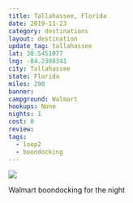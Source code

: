 ```yaml
---
title: Tallahassee, Florida
date: 2019-11-23
category: destinations
layout: destination
update_tag: tallahassee
lat: 30.5451077
lng: -84.2308341
city: Tallahassee
state: Florida
miles: 290
banner: 
campground: Walmart
hookups: None
nights: 1
cost: 0
review:
tags:
  - loop2
  - boondocking
---
```


<img src="{{ site.cdn }}/img/destinations/florida/tallahassee.jpg" />

<p class="text-center">Walmart boondocking for the night</p>
